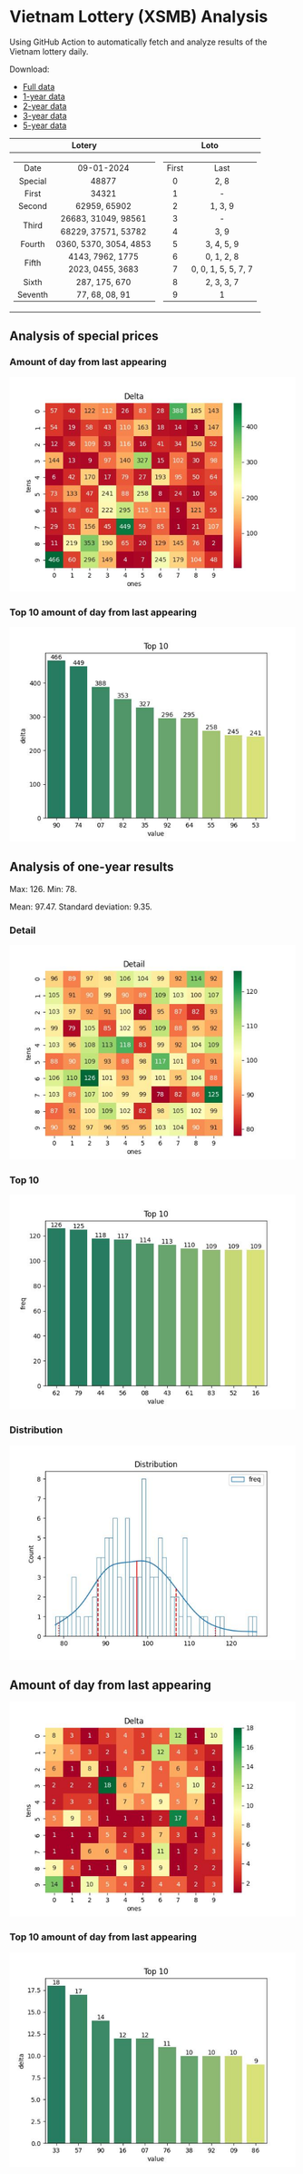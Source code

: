 # Vietnam Lottery (XSMB) Analysis

Using GitHub Action to automatically fetch and analyze results of the Vietnam lottery daily.

Download:

* [Full data](https://raw.githubusercontent.com/khiemdoan/vietnam-lottery-xsmb-analysis/main/results/xsmb.csv)
* [1-year data](https://raw.githubusercontent.com/khiemdoan/vietnam-lottery-xsmb-analysis/main/results/xsmb_1_year.csv)
* [2-year data](https://raw.githubusercontent.com/khiemdoan/vietnam-lottery-xsmb-analysis/main/results/xsmb_2_year.csv)
* [3-year data](https://raw.githubusercontent.com/khiemdoan/vietnam-lottery-xsmb-analysis/main/results/xsmb_3_year.csv)
* [5-year data](https://raw.githubusercontent.com/khiemdoan/vietnam-lottery-xsmb-analysis/main/results/xsmb_5_year.csv)

| Lotery      | Loto |
| :-----------: | :-----------: |
| <table><tr><td>Date</td><td>09-01-2024</td></tr><tr><td>Special</td><td>48877</td></tr><tr><td>First</td><td>34321</td></tr><tr><td>Second</td><td>62959, 65902</td></tr><tr><td rowspan="2">Third</td><td>26683, 31049, 98561</td></tr><tr><td>68229, 37571, 53782</td></tr><tr><td>Fourth</td><td>0360, 5370, 3054, 4853</td></tr><tr><td rowspan="2">Fifth</td><td>4143, 7962, 1775</td></tr><tr><td>2023, 0455, 3683</td></tr><tr><td>Sixth</td><td>287, 175, 670</td></tr><tr><td>Seventh</td><td>77, 68, 08, 91</td></tr></table> | <table><tr><td>First</td><td>Last</td></tr><tr><td>0</td><td>2, 8</td></tr><tr><td>1</td><td>-</td></tr><tr><td>2</td><td>1, 3, 9</td></tr><tr><td>3</td><td>-</td></tr><tr><td>4</td><td>3, 9</td></tr><tr><td>5</td><td>3, 4, 5, 9</td></tr><tr><td>6</td><td>0, 1, 2, 8</td></tr><tr><td>7</td><td>0, 0, 1, 5, 5, 7, 7</td></tr><tr><td>8</td><td>2, 3, 3, 7</td></tr><tr><td>9</td><td>1</td></tr></table> |


<h2>Analysis of special prices</h2>

<h3>Amount of day from last appearing</h3>

![Delta](images/special_delta.jpg)

<h3>Top 10 amount of day from last appearing</h3>

![Delta top 10](images/special_delta_top_10.jpg)

<h2>Analysis of one-year results</h2>

Max: 126. Min: 78.

Mean: 97.47. Standard deviation: 9.35.

<h3>Detail</h3>

![Detail](images/heatmap.jpg)

<h3>Top 10</h3>

![Top 10](images/top-10.jpg)

<h3>Distribution</h3>

![Distribution](images/distribution.jpg)

<h2>Amount of day from last appearing</h2>

![Delta](images/delta.jpg)

<h3>Top 10 amount of day from last appearing</h3>

![Delta top 10](images/delta_top_10.jpg)